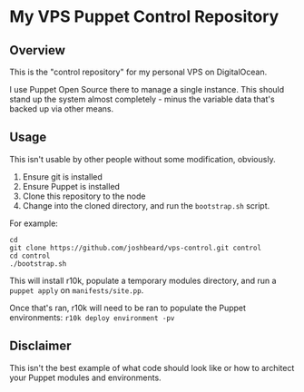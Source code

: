 # My VPS Puppet Control Repository

## Overview

This is the "control repository" for my personal VPS on DigitalOcean.

I use Puppet Open Source there to manage a single instance.  This should stand
up the system almost completely - minus the variable data that's backed up via
other means.

## Usage

This isn't usable by other people without some modification, obviously.

1. Ensure git is installed
2. Ensure Puppet is installed
3. Clone this repository to the node
4. Change into the cloned directory, and run the `bootstrap.sh` script.

For example:

```shell
cd
git clone https://github.com/joshbeard/vps-control.git control
cd control
./bootstrap.sh
```

This will install r10k, populate a temporary modules directory, and run a
`puppet apply` on `manifests/site.pp`.

Once that's ran, r10k will need to be ran to populate the Puppet environments:
`r10k deploy environment -pv`

## Disclaimer

This isn't the best example of what code should look like or how to architect
your Puppet modules and environments.
